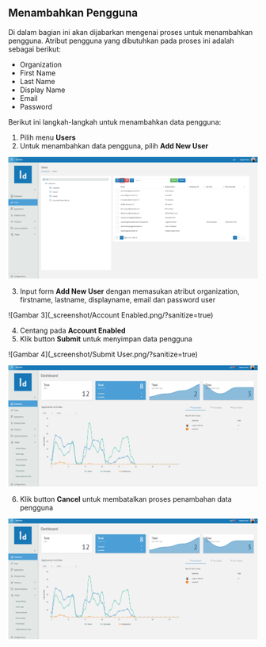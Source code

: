 ## **Menambahkan Pengguna**

Di dalam bagian ini akan dijabarkan mengenai proses untuk menambahkan pengguna. Atribut pengguna yang dibutuhkan pada 
proses ini adalah sebagai berikut:
  - Organization
  - First Name
  - Last Name
  - Display Name
  - Email
  - Password

Berikut ini langkah-langkah untuk menambahkan data pengguna:
	
1. Pilih menu **Users**
2. Untuk menambahkan data pengguna, pilih **Add New User**

![Gambar 2](_screenshot/Add_User.png/?sanitize=true)

3. Input form **Add New User** dengan memasukan atribut organization, firstname, lastname, displayname, email dan password user

![Gambar 3](_screenshot/Account Enabled.png/?sanitize=true)

4. Centang pada **Account Enabled**
5. Klik button **Submit** untuk menyimpan data pengguna

![Gambar 4](_screenshot/Submit User.png/?sanitize=true)

![Gambar 5](_screenshot/Dashboard.png/?sanitize=true)

6. Klik button **Cancel** untuk membatalkan proses penambahan data pengguna
	
![Gambar 6](_screenshot/Dashboard.png/?sanitize=true)